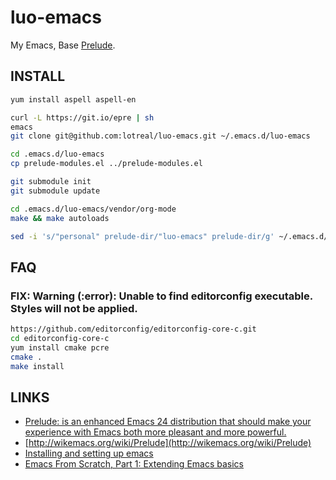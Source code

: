 # luo-emacs
My Emacs, Base [Prelude](https://github.com/bbatsov/prelude).

## INSTALL

```bash
yum install aspell aspell-en

curl -L https://git.io/epre | sh
emacs
git clone git@github.com:lotreal/luo-emacs.git ~/.emacs.d/luo-emacs

cd .emacs.d/luo-emacs
cp prelude-modules.el ../prelude-modules.el

git submodule init
git submodule update

cd .emacs.d/luo-emacs/vendor/org-mode
make && make autoloads

sed -i 's/"personal" prelude-dir/"luo-emacs" prelude-dir/g' ~/.emacs.d/init.el
```

## FAQ

### FIX: Warning (:error): Unable to find editorconfig executable.  Styles will not be applied.

```bash
https://github.com/editorconfig/editorconfig-core-c.git
cd editorconfig-core-c
yum install cmake pcre
cmake .
make install
```

## LINKS
- [Prelude: is an enhanced Emacs 24 distribution that should make your experience with Emacs both more pleasant and more powerful.](https://github.com/bbatsov/prelude)
- [http://wikemacs.org/wiki/Prelude](http://wikemacs.org/wiki/Prelude)
- [Installing and setting up emacs](http://pragmaticemacs.com/installing-and-setting-up-emacs/)
- [Emacs From Scratch, Part 1: Extending Emacs basics](http://y.tsutsumi.io/emacs-from-scratch-part-1-extending-emacs-basics.html)
